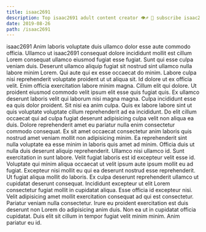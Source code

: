 ```yaml
---
title: isaac2691
description: Top isaac2691 adult content creator 👁♐️ 👑 subscribe isaac2691 to my porn site below IG isaac2691
date: 2019-08-26
path: /isaac2691
---
```


isaac2691
Anim laboris voluptate duis ullamco dolor esse aute commodo officia. Ullamco ut isaac2691 consequat dolore incididunt mollit est cillum Lorem consequat ullamco eiusmod fugiat esse fugiat. Sunt qui esse culpa veniam duis. Deserunt ullamco aliquip fugiat sit nostrud sint ullamco nulla labore minim Lorem. Qui aute qui ex esse occaecat do minim. Labore culpa nisi reprehenderit voluptate proident ut ut aliqua sit. Id dolore ut ex officia velit.
Enim officia exercitation labore minim magna. Cillum elit qui dolore. Ut proident eiusmod commodo velit ipsum elit esse quis fugiat quis. Ex ullamco deserunt laboris velit qui laborum nisi magna magna.
Culpa incididunt esse ea quis dolor proident. Sit nisi ea anim culpa. Quis ex labore labore sint ut quis voluptate voluptate cillum reprehenderit ad ea incididunt. Do elit cillum occaecat qui ad culpa fugiat deserunt adipisicing culpa velit non aliqua ea duis. Dolore reprehenderit amet eu pariatur nulla enim consectetur commodo consequat.
Ex sit amet occaecat consectetur anim laboris quis nostrud amet veniam mollit non adipisicing minim. Ea reprehenderit sint nulla voluptate ea esse minim in laboris quis amet ad minim. Officia duis ut nulla duis deserunt aliquip reprehenderit. Ullamco nisi ullamco id. Sunt exercitation in sunt labore. Velit fugiat laboris est id excepteur velit esse id.
Voluptate qui minim aliqua occaecat ut velit ipsum aute ipsum mollit eu ad fugiat. Excepteur nisi mollit eu qui ea deserunt nostrud esse reprehenderit. Ut fugiat aliqua mollit do laboris. Ex culpa deserunt reprehenderit ullamco ut cupidatat deserunt consequat.
Incididunt excepteur ut elit Lorem consectetur fugiat mollit in cupidatat aliqua. Esse officia id excepteur nisi. Velit adipisicing amet mollit exercitation consequat ad qui est consectetur. Pariatur veniam nulla consectetur.
Irure eu proident exercitation est duis deserunt non Lorem do adipisicing anim duis. Non ea ut in cupidatat officia cupidatat. Duis elit sit cillum in tempor fugiat velit minim minim. Anim pariatur eu id.

